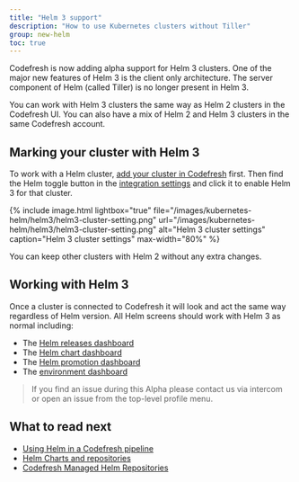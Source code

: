 ```yaml
---
title: "Helm 3 support"
description: "How to use Kubernetes clusters without Tiller"
group: new-helm
toc: true
---
```


Codefresh is now adding alpha support for Helm 3 clusters. One of the major new features of Helm 3 is the client only architecture. The server component of Helm (called Tiller) is no longer present in Helm 3.

You can work with Helm 3 clusters the same way as Helm 2 clusters in the Codefresh UI. You can also have a mix of Helm 2 and Helm 3 clusters in the same Codefresh account.

## Marking your cluster with Helm 3

To work with a Helm cluster, [add your cluster in Codefresh]({{site.baseurl}}/docs/deploy-to-kubernetes/add-kubernetes-cluster/) first.
Then find the Helm toggle button in the [integration settings](https://g.codefresh.io/account-admin/account-conf/integration/kubernetes) and click it to enable Helm 3 for that cluster.

{% include 
image.html 
lightbox="true" 
file="/images/kubernetes-helm/helm3/helm3-cluster-setting.png" 
url="/images/kubernetes-helm/helm3/helm3-cluster-setting.png"
alt="Helm 3 cluster settings" 
caption="Helm 3 cluster settings" 
max-width="80%"
%}

You can keep other clusters with Helm 2 without any extra changes.

## Working with Helm 3

Once a cluster is connected to Codefresh it will look and act the same way regardless of Helm version.
All Helm screens should work with Helm 3 as normal including:



* The [Helm releases dashboard]({{site.baseurl}}/docs/new-helm/helm-releases-management/)
* The [Helm chart dashboard]({{site.baseurl}}/docs/new-helm/add-helm-repository/)
* The [Helm promotion dashboard]({{site.baseurl}}/docs/new-helm/helm-environment-promotion)
* The [environment dashboard]({{site.baseurl}}/docs/deploy-to-kubernetes/environment-dashboard/)

>If you find an issue during this Alpha please contact us via intercom or open an issue from the top-level profile menu.



## What to read next

* [Using Helm in a Codefresh pipeline]({{site.baseurl}}/docs/new-helm/using-helm-in-codefresh-pipeline/)
* [Helm Charts and repositories]({{site.baseurl}}/docs/new-helm/add-helm-repository/)
* [Codefresh Managed Helm Repositories]({{site.baseurl}}/docs/new-helm/managed-helm-repository/)
